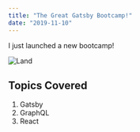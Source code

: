 ```yaml
---
title: "The Great Gatsby Bootcamp!"
date: "2019-11-10"
---
```


I just launched a new bootcamp!

![Land](./land.jpg)

## Topics Covered

1. Gatsby
2. GraphQL
3. React


